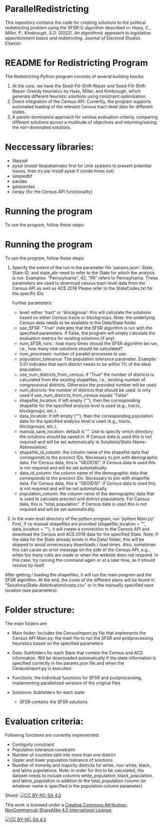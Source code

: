 # ParallelRedistricting
This repository contains the code for creating solutions to the political redistricting problem using the SFSR-G algorithm described in: *Haas, C., Miller, P., Kimbrough, S.O. (2022). An algorithmic approach to legislative apportionment bases and redistricting. Journal of Electoral Studies. Elsevier.* 

# README for Redistricting Program

The Redistricting Python program consists of several building blocks:
1) At the core, we have the Seed-Fill-Shift-Repair and Seed-Fill-Shift-Repair-Greedy heuristics by Haas, Miller, and Kimbrough, which generate different heuristic solutions using constraint optimization.
2) Direct integration of the Census API: Currently, the program supports automated loading of the relevant Census tract-level data for different states.
3) A pareto-dominance approach for various evaluation criteria, comparing different solutions across a multitude of objectives and returning/saving the non-dominated solutions.

# Neccessary libraries:
- libpysal
- pysal (install libspatialindex first for Unix systems to prevent potential issues, then try pip install pysal if conda times out)
- simpledbf
- pandas
- geopandas
- cenpy (for the Census API functionality)

# Running the program
To use the program, follow these steps:
# Running the program
To use the program, follow these steps:
1) Specify the extent of the run in the parameter file 'params.json':
	State, State-ID, and state_abr need to refer to the State for which the analysis is run. Examples: "Pennsylvania", 42, "PA" refers to Pennsylvania. 
	These parameters are used to download census tract-level data from the Census API as well as ACS 2018
	Please refer to the StateCodes.txt for the specific IDs
	
	Further parameters: 
	- level: either 'tract' or 'blockgroup': this will calculate the solutions based on either Census tracts or blockgroups. Note: the underlying Census data needs to be available in the Data/State folder
	- use_SFSR: "True" indicates that the SFSR algorithm is run with the specified parameters. If False, the program will simply calculate the evaluation metrics for existing solutions (if any)
	- num_SFSR_runs : how many times should the SFSR algorithm be run, i.e., how many new solutions should be calculated? 
	- num_processes: number of parallel processes to use. 
	- population_tolerance: The population tolerance parameter. Example: 0.01 indicates that each district needs to be within 1% of the ideal population.
	- use_num_districts_from_census: if "True" the number of districts is calculated from the existing shapefiles, i.e., existing number of congressional districts. Otherwise the provided number will be used.
	- num_districts: the number of districts that should be used. Is only used if use_num_districts_from_census equals "False"
	- shapefile_location: if left empty (""), then the corresponding shapefile for the specified analysis level is used (e.g., tracts, blockgroups, etc.). 
	- data_location: if left empty (""), then the corresponding population data for the specified analysis level is used (e.g., tracts, blockgroups, etc.). 
	- manual_save_location: default is "". Use to specify which directory the solutions should be saved in. If Census data is used this is not required and will be set automatically to Solutions/State-Name-Abbreviation/.
	- shapefile_id_column: the column name of the shapefile data that corresponds to the precinct IDs. Necessary to join with demographic data. For Census data, this is "GEOID10". If Census data is used this is not required and will be set automatically.
	- data_id_column: the column name of the demographic data that corresponds to the precinct IDs. Necessary to join with shapefile data. For Census data, this is "GEOID10". If Census data is used this is not required and will be set automatically.
	- population_column: the column name of the demographic data that is used to calculate precinct and district populations. For Census data, this is "total_population". If Census data is used this is not required and will be set automatically.

2)	In the main level directory of the python program, run 'python Main.py'
First, if no manual shapefiles are provided (shapefile_location = "", data_location = ""), it will create a connection to the Census API and download the Census and ACS 2018 data for the specified State.
Note: If the data for the State already exists in the Data/ folder, this will be skipped to avoid unnecessary downloads / load times.
Also, sometimes this can cause an error message on the side of the Census API, e.g., when too many calls are made or when the website does not respond. 
In this case, try running the command again or at a later time, as it should resolve by itself.

After getting / loading the shapefiles, it will run the main program and the SFSR algorithm. 
At the end, the costs of the different plans will be found in "Solutions/State-Abbrevation/costs.csv" or in the manually specified save location (see parameters).

# Folder structure:
The main folders are:
- Main folder: 
	Includes the CensusImport.py file that implements the Census API
	Main.py: the main file to run the SFSR and postprocessing heuristics based on the specified parameters
	
- Data: Subfolders for each State that contain the Census and ACS information. Will be downloaded automatically if the state information is specified correctly in the params.json file and when the CensusImport.py is executed.
	
- Functions: the individual functions for SFSR and postprocessing, implementing parallelized versions of the original files
	
- Solutions: Subfolders for each state: 
	- SFSR contains the SFSR solutions	
	
# Evaluation criteria:
Following functions are currently implemented:
- Contiguity constraint
- Population tolerance constraint
- Number of counties split into more than one district
- Upper and lower population tolerance of solutions
- Number of minority and majority districts for white, non-white, black, and latino populations. Note: in order for this to be calculated, the dataset needs to include columns white_population, black_population, and latino_population in addition to the total_population column (or whatever name is specified in the population-column parameter)


Shield: [![CC BY-NC-SA 4.0][cc-by-nc-sa-shield]][cc-by-nc-sa]

This work is licensed under a
[Creative Commons Attribution-NonCommercial-ShareAlike 4.0 International License][cc-by-nc-sa].

[![CC BY-NC-SA 4.0][cc-by-nc-sa-image]][cc-by-nc-sa]

[cc-by-nc-sa]: http://creativecommons.org/licenses/by-nc-sa/4.0/
[cc-by-nc-sa-image]: https://licensebuttons.net/l/by-nc-sa/4.0/88x31.png
[cc-by-nc-sa-shield]: https://img.shields.io/badge/License-CC%20BY--NC--SA%204.0-lightgrey.svg
